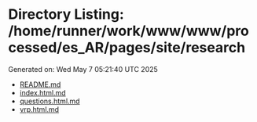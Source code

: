 # Directory Listing: /home/runner/work/www/www/processed/es_AR/pages/site/research
Generated on: Wed May  7 05:21:40 UTC 2025

- [README.md](README.md)
- [index.html.md](index.html.md)
- [questions.html.md](questions.html.md)
- [vrp.html.md](vrp.html.md)
